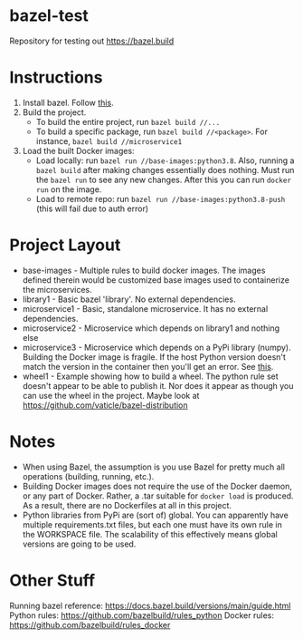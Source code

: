# bazel-test
Repository for testing out https://bazel.build

# Instructions
1. Install bazel. Follow [this](https://docs.bazel.build/versions/4.1.0/bazel-overview.html#installing-bazel).
2. Build the project.
   * To build the entire project, run `bazel build //...`
   * To build a specific package, run `bazel build //<package>`. For instance, `bazel build //microservice1` 
3. Load the built Docker images:
   * Load locally: run `bazel run //base-images:python3.8`. Also, running a `bazel build` after making changes 
     essentially does nothing. Must run the `bazel run` to see any new changes. After this you can run
     `docker run` on the image.
   * Load to remote repo: run `bazel run //base-images:python3.8-push` (this will fail due to auth error)

# Project Layout
* base-images - Multiple rules to build docker images. The images defined therein would be customized
  base images used to containerize the microservices. 
* library1 - Basic bazel 'library'. No external dependencies.
* microservice1 - Basic, standalone microservice. It has no external dependencies.
* microservice2 - Microservice which depends on library1 and nothing else
* microservice3 - Microservice which depends on a PyPi library (numpy). Building 
  the Docker image is fragile. If the host Python version doesn't match the 
  version in the container then you'll get an error. See [this](https://github.com/bazelbuild/rules_docker/issues/1314).  
* wheel1 - Example showing how to build a wheel. The python rule set doesn't appear
  to be able to publish it. Nor does it appear as though you can use the wheel in
  the project. Maybe look at https://github.com/vaticle/bazel-distribution

# Notes
* When using Bazel, the assumption is you use Bazel for pretty much all operations (building, running, etc.).
* Building Docker images does not require the use of the Docker daemon, or any part of Docker. Rather, a .tar suitable
  for `docker load` is produced. As a result, there are no Dockerfiles at all in this project.
* Python libraries from PyPi are (sort of) global. You can apparently have multiple requirements.txt
  files, but each one must have its own rule in the WORKSPACE file. The scalability
  of this effectively means global versions are going to be used.

# Other Stuff
Running bazel reference: https://docs.bazel.build/versions/main/guide.html  
Python rules: https://github.com/bazelbuild/rules_python
Docker rules: https://github.com/bazelbuild/rules_docker
